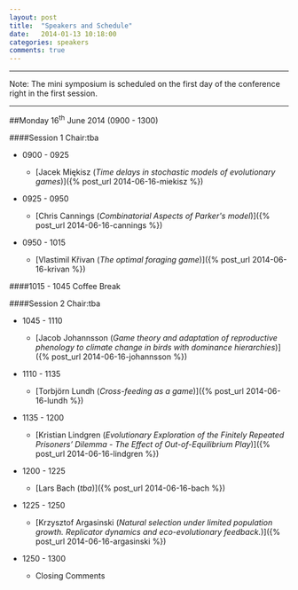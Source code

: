 ```yaml
---
layout: post
title:  "Speakers and Schedule"
date:   2014-01-13 10:18:00
categories: speakers
comments: true
---
```




<!--
+ 0900 - 0920 [Chris Argasinski]({% post_url 2014-06-16-argasinski %}) (Institute of Mathematics, Warsaw)
+ 0920 - 0940  [Lars Bach]({% post_url 2014-06-16-bach %}) (Aarhus University)
+ 0940 - 1000  [Chris Cannings]({% post_url 2014-06-16-cannings %}) (The University of Sheffield)
+ 1030 - 1050  [Jacob Johannsson]({% post_url 2014-06-16-johannsson %}) (Lund University)
+ 1050 - 1110  [Vlastimil Křivan]({% post_url 2014-06-16-krivan %}) (Academy of Sciences of the Czech Republic and the University of South Bohemia)
+ 1110 - 1130  [Kristian Lindgren]({% post_url 2014-06-16-lindgren %}) (Chalmers University of Technology)
+ 1130 - 1150  [Torbjörn Lundh]({% post_url 2014-06-16-lundh %}) (Chalmers & University of Gothenburg)
+ 1150 - 1210  [Jacek Miękisz]({% post_url 2014-06-16-miekisz %}) (University of Warsaw) 

**A schedule will be put up soon!**

+ [Krzysztof Argasinski]({% post_url 2014-06-16-argasinski %}) (*Natural selection under limited population growth. Replicator dynamics and eco-evolutionary feedback.*)
+ [Lars Bach]({% post_url 2014-06-16-bach %}) (*Title*)
+ [Chris Cannings]({% post_url 2014-06-16-cannings %}) (*Combinatorial Aspects of Parker's model*)
+ [Jacob Johannsson]({% post_url 2014-06-16-johannsson %}) (*Game theory and adaptation of reproductive phenology to climate change in birds with dominance hierarchies*)
+ [Vlastimil Křivan]({% post_url 2014-06-16-krivan %}) (*The optimal foraging game*)
+ [Kristian Lindgren]({% post_url 2014-06-16-lindgren %}) (*Evolutionary Exploration of the Finitely Repeated Prisoners’ Dilemma - The Effect of Out-of-Equilibrium Play*)
+ [Torbjörn Lundh]({% post_url 2014-06-16-lundh %}) (*Cross-feeding as a game*)
+ [Jacek Miękisz]({% post_url 2014-06-16-miekisz %}) (*Time delays in stochastic models of evolutionary games*)

--->


***
Note: The mini symposium is scheduled on the first day of the conference right in the first session.
***


##Monday 16<sup>th</sup> June 2014 (0900 - 1300)

####Session 1	Chair:tba


* 0900 - 0925
	* [Jacek Miękisz (*Time delays in stochastic models of evolutionary games*)]({% post_url 2014-06-16-miekisz %}) 

* 0925 - 0950
	* [Chris Cannings (*Combinatorial Aspects of Parker's model*)]({% post_url 2014-06-16-cannings %}) 
	
* 0950 - 1015
	* [Vlastimil Křivan (*The optimal foraging game*)]({% post_url 2014-06-16-krivan %}) 

####1015 - 1045 Coffee Break

####Session 2	Chair:tba


* 1045 - 1110
	* [Jacob Johannsson (*Game theory and adaptation of reproductive phenology to climate change in birds with dominance hierarchies*)]({% post_url 2014-06-16-johannsson %}) 

* 1110 - 1135
	* [Torbjörn Lundh (*Cross-feeding as a game*)]({% post_url 2014-06-16-lundh %}) 

* 1135 - 1200
	* [Kristian Lindgren (*Evolutionary Exploration of the Finitely Repeated Prisoners’ Dilemma - The Effect of Out-of-Equilibrium Play*)]({% post_url 2014-06-16-lindgren %}) 

* 1200 - 1225
	* [Lars Bach (*tba*)]({% post_url 2014-06-16-bach %}) 

* 1225 - 1250
	* [Krzysztof Argasinski (*Natural selection under limited population growth. Replicator dynamics and eco-evolutionary feedback.*)]({% post_url 2014-06-16-argasinski %}) 
	
* 1250 - 1300
	* Closing Comments